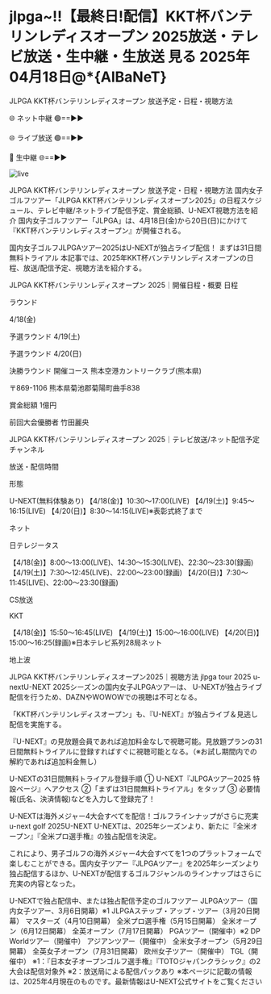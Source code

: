 # jlpga~!!【最終日!配信】KKT杯バンテリンレディスオープン 2025放送・テレビ放送・生中継・生放送 見る 2025年04月18日@*{AlBaNeT}

JLPGA KKT杯バンテリンレディスオープン 放送予定・日程・視聴方法

🌐 ネット中継 🟢==►►

🌐 ライブ放送 🟢==►►

🔴 生中継 🌐==►►

![live](https://camo.githubusercontent.com/8a4f000d20f83aca3bf7ec5f350d767afa0574a8a352519fd8cfa583a6f93a33/68747470733a2f2f692e696d6775722e636f6d2f644a486b345a712e676966)

JLPGA KKT杯バンテリンレディスオープン 放送予定・日程・視聴方法
国内女子ゴルフツアー「JLPGA KKT杯バンテリンレディスオープン2025」の日程スケジュール、テレビ中継/ネットライブ配信予定、賞金総額、U-NEXT視聴方法を紹介
国内女子ゴルフツアー「JLPGA」は、4月18日(金)から20日(日)にかけて『KKT杯バンテリンレディスオープン』が開催される。


国内女子ゴルフJLPGAツアー2025はU-NEXTが独占ライブ配信！
まずは31日間無料トライアル
本記事では、2025年KKT杯バンテリンレディスオープンの日程、放送/配信予定、視聴方法を紹介する。

JLPGA KKT杯バンテリンレディスオープン 2025｜開催日程・概要
日程

ラウンド

4/18(金)

予選ラウンド
4/19(土)

予選ラウンド
4/20(日)

決勝ラウンド
開催コース
熊本空港カントリークラブ(熊本県)

〒869-1106 熊本県菊池郡菊陽町曲手838

賞金総額
1億円

前回大会優勝者
竹田麗央

JLPGA KKT杯バンテリンレディスオープン 2025｜テレビ放送/ネット配信予定
チャンネル

放送・配信時間

形態

U-NEXT(無料体験あり)
【4/18(金)】10:30～17:00(LIVE)
【4/19(土)】9:45～16:15(LIVE)
【4/20(日)】8:30～14:15(LIVE)※表彰式終了まで

ネット

日テレジータス

【4/18(金)】8:00～13:00(LIVE)、14:30～15:30(LIVE)、22:30～23:30(録画)
【4/19(土)】7:30～12:45(LIVE)、22:00～23:00(録画)
【4/20(日)】7:30～11:45(LIVE)、22:00～23:30(録画)

CS放送

KKT

【4/18(金)】15:50～16:45(LIVE)
【4/19(土)】15:00～16:00(LIVE)
【4/20(日)】15:00～16:25(録画)※日本テレビ系列28局ネット

地上波

JLPGA KKT杯バンテリンレディスオープン2025｜視聴方法
jlpga tour 2025 u-nextU-NEXT
2025シーズンの国内女子JLPGAツアーは、
U-NEXTが独占ライブ配信を行うため、DAZNやWOWOWでの視聴は不可となる。

「KKT杯バンテリンレディスオープン」も、『U-NEXT』が独占ライブ＆見逃し配信を実施する。

『U-NEXT』の見放題会員であれば追加料金なしで視聴可能。見放題プランの31日間無料トライアルに登録すればすぐに視聴可能となる。（※お試し期間内での解約であれば追加料金無し）

U-NEXTの31日間無料トライアル登録手順
① U-NEXT『JLPGAツアー2025 特設ページ』へアクセス
②「まずは31日間無料トライアル」をタップ
③ 必要情報(氏名、決済情報)などを入力して登録完了！

U-NEXTは海外メジャー4大会すべてを配信！ゴルフラインナップがさらに充実
u-next golf 2025U-NEXT
U-NEXTは、2025年シーズンより、新たに『全米オープン』『全米プロ選手権』の独占配信を決定。

これにより、男子ゴルフの海外メジャー4大会すべてを1つのプラットフォームで楽しむことができる。国内女子ツアー『JLPGAツアー』を2025年シーズンより独占配信するほか、U-NEXTが配信するゴルフジャンルのラインナップはさらに充実の内容となった。

U-NEXTで独占配信中、または独占配信予定のゴルフツアー
JLPGAツアー（国内女子ツアー、3月6日開幕）※1
JLPGAステップ・アップ・ツアー（3月20日開幕）
マスターズ（4月10日開幕）
全米プロ選手権（5月15日開幕）
全米オープン（6月12日開幕）
全英オープン（7月17日開幕）
PGAツアー（開催中）※2
DP Worldツアー（開催中）
アジアンツアー（開催中）
全米女子オープン（5月29日開幕）
全英女子オープン（7月31日開幕）
欧州女子ツアー（開催中）
TGL（開催中）
※1：『日本女子オープンゴルフ選手権』『TOTOジャパンクラシック』の2大会は配信対象外
※2：放送局による配信パックあり
※本ページに記載の情報は、2025年4月現在のものです。最新情報はU-NEXT公式サイトをご覧ください